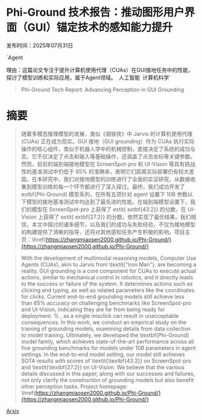 # Phi-Ground 技术报告：推动图形用户界面（GUI）锚定技术的感知能力提升

发布时间：2025年07月31日

`Agent

理由：这篇论文专注于提升计算机使用代理（CUAs）在GUI接地任务中的性能，探讨了模型训练和实际应用，属于Agent领域。` `人工智能` `计算机科学`

> Phi-Ground Tech Report: Advancing Perception in GUI Grounding

# 摘要

> 随着多模态推理模型的发展，类似《钢铁侠》中 Jarvis 的计算机使用代理 (CUAs) 正在成为现实。GUI 接地（GUI grounding）作为 CUAs 执行实际操作的核心组件，类似于机器人学中的机械控制，直接决定了系统的成功与否。它不仅决定了点击和输入等基础操作，还涵盖了点击坐标等关键参数。然而，目前的端到端接地模型在 ScreenSpot-pro 和 UI-Vision 等具有挑战性的基准测试中仍低于 65% 的准确率，表明它们距离实际部署仍有较大差距。在本研究中，我们对接地模型的训练进行了全面的实证研究，从数据收集到模型训练的每一个环节都进行了深入探讨。最终，我们成功开发了 	extbf{Phi-Ground} 模型系列，在所有五项针对 agent 设置下 10B 参数以下模型的接地基准测试中均达到了最先进的性能。在端到端模型设置下，我们的模型在 ScreenSpot-pro 上获得了 	extit{	extbf{43.2}} 的分数，在 UI-Vision 上获得了 	extit{	extbf{27.2}} 的分数，依然实现了最优结果。我们相信，本文中探讨的诸多细节，以及我们的成功与失败经验，不仅为接地模型的构建提供了清晰的指导，还将对其他感知任务产生积极的影响。项目主页：\href{https://zhangmiaosen2000.github.io/Phi-Ground/}{https://zhangmiaosen2000.github.io/Phi-Ground/}

> With the development of multimodal reasoning models, Computer Use Agents (CUAs), akin to Jarvis from \textit{"Iron Man"}, are becoming a reality. GUI grounding is a core component for CUAs to execute actual actions, similar to mechanical control in robotics, and it directly leads to the success or failure of the system. It determines actions such as clicking and typing, as well as related parameters like the coordinates for clicks. Current end-to-end grounding models still achieve less than 65\% accuracy on challenging benchmarks like ScreenSpot-pro and UI-Vision, indicating they are far from being ready for deployment. % , as a single misclick can result in unacceptable consequences. In this work, we conduct an empirical study on the training of grounding models, examining details from data collection to model training. Ultimately, we developed the \textbf{Phi-Ground} model family, which achieves state-of-the-art performance across all five grounding benchmarks for models under $10B$ parameters in agent settings. In the end-to-end model setting, our model still achieves SOTA results with scores of \textit{\textbf{43.2}} on ScreenSpot-pro and \textit{\textbf{27.2}} on UI-Vision. We believe that the various details discussed in this paper, along with our successes and failures, not only clarify the construction of grounding models but also benefit other perception tasks. Project homepage: \href{https://zhangmiaosen2000.github.io/Phi-Ground/}{https://zhangmiaosen2000.github.io/Phi-Ground/}

[Arxiv](https://arxiv.org/abs/2507.23779)